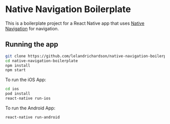 # Native Navigation Boilerplate

This is a boilerplate project for a React Native app that uses
[Native Navigation](https://github.com/airbnb/native-navigation) for
navigation.

## Running the app

```bash
git clone https://github.com/lelandrichardson/native-navigation-boilerplate.git
cd native-navigation-boilerplate
npm install
npm start
```

To run the iOS App:

```bash
cd ios
pod install
react-native run-ios
```

To run the Android App:

```bash
react-native run-android
```
